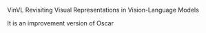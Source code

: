 VinVL
	Revisiting Visual Representations in Vision-Language Models

It is an improvement version of Oscar
